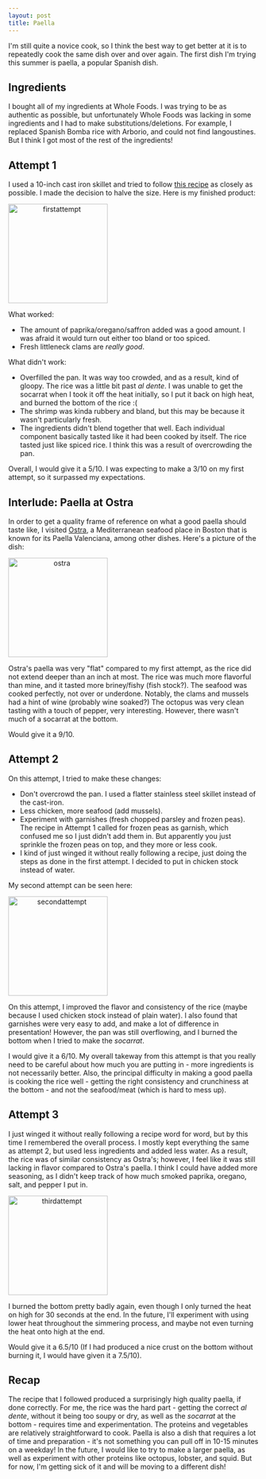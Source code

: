 ```yaml
---
layout: post
title: Paella
---
```


I'm still quite a novice cook, so I think the best way to get better at it is to repeatedly cook the same dish over and over again. The first dish I'm trying this summer is paella, a popular Spanish dish.

## Ingredients
I bought all of my ingredients at Whole Foods. I was trying to be as authentic as possible, but unfortunately Whole Foods was lacking in some ingredients and I had to make substitutions/deletions. For example, I replaced Spanish Bomba rice with Arborio, and could not find langoustines. But I think I got most of the rest of the ingredients!

## Attempt 1
I used a 10-inch cast iron skillet and tried to follow [this recipe][1] as closely as possible. I made the decision to halve the size. Here is my finished product:

<img style="text-align:center;" src="{{site.url}}/images/paella/paella1.JPG" width="200" alt="firstattempt">

What worked:

* The amount of paprika/oregano/saffron added was a good amount. I was afraid it would turn out either too bland or too spiced.
* Fresh littleneck clams are *really good*. 

What didn't work:

* Overfilled the pan. It was way too crowded, and as a result, kind of gloopy. The rice was a little bit past *al dente*. I was unable to get the socarrat when I took it off the heat initially, so I put it back on high heat, and burned the bottom of the rice :(
* The shrimp was kinda rubbery and bland, but this may be because it wasn't particularly fresh. 
* The ingredients didn't blend together that well. Each individual component basically tasted like it had been cooked by itself. The rice tasted just like spiced rice. I think this was a result of overcrowding the pan.

Overall, I would give it a 5/10. I was expecting to make a 3/10 on my first attempt, so it surpassed my expectations. 

## Interlude: Paella at Ostra

In order to get a quality frame of reference on what a good paella should taste like, I visited [Ostra][2], a Mediterranean seafood place in Boston that is known for its Paella Valenciana, among other dishes. Here's a picture of the dish:

<img style="text-align:center;" src="{{site.url}}/images/paella/paellaOstra.jpg" width="200" alt="ostra">

Ostra's paella was very "flat" compared to my first attempt, as the rice did not extend deeper than an inch at most. The rice was much more flavorful than mine, and it tasted more briney/fishy (fish stock?). The seafood was cooked perfectly, not over or underdone. Notably, the clams and mussels had a hint of wine (probably wine soaked?) The octopus was very clean tasting with a touch of pepper, very interesting. However, there wasn't much of a socarrat at the bottom.

Would give it a 9/10.


## Attempt 2
On this attempt, I tried to make these changes:

* Don't overcrowd the pan. I used a flatter stainless steel skillet instead of the cast-iron.
* Less chicken, more seafood (add mussels).
* Experiment with garnishes (fresh chopped parsley and frozen peas). The recipe in Attempt 1 called for frozen peas as garnish, which confused me so I just didn't add them in. But apparently you just sprinkle the frozen peas on top, and they more or less cook. 
* I kind of just winged it without really following a recipe, just doing the steps as done in the first attempt. I decided to put in chicken stock instead of water.

My second attempt can be seen here:

<img style="text-align:center;" src="{{site.url}}/images/paella/paella2.jpg" width="200" alt="secondattempt">

On this attempt, I improved the flavor and consistency of the rice (maybe because I used chicken stock instead of plain water). I also found that garnishes were very easy to add, and make a lot of difference in presentation! However, the pan was still overflowing, and I burned the bottom when I tried to make the *socarrat*.

I would give it a 6/10. My overall takeway from this attempt is that you really need to be careful about how much you are putting in - more ingredients is not necessarily better. Also, the principal difficulty in making a good paella is cooking the rice well - getting the right consistency and crunchiness at the bottom - and not the seafood/meat (which is hard to mess up).

## Attempt 3
I just winged it without really following a recipe word for word, but by this time I remembered the overall process. I mostly kept everything the same as attempt 2, but used less ingredients and added less water. As a result, the rice was of similar consistency as Ostra's; however, I feel like it was still lacking in flavor compared to Ostra's paella. I think I could have added more seasoning, as I didn't keep track of how much smoked paprika, oregano, salt, and pepper I put in. 

<img style="text-align:center;" src="{{site.url}}/images/paella/paella3.jpg" width="200" alt="thirdattempt">

I burned the bottom pretty badly again, even though I only turned the heat on high for 30 seconds at the end. In the future, I'll experiment with using lower heat throughout the simmering process, and maybe not even turning the heat onto high at the end.

Would give it a 6.5/10 (If I had produced a nice crust on the bottom without burning it, I would have given it a 7.5/10).

## Recap

The recipe that I followed produced a surprisingly high quality paella, if done correctly. For me, the rice was the hard part - getting the correct *al dente*, without it being too soupy or dry, as well as the *socarrat* at the bottom - requires time and experimentation. The proteins and vegetables are relatively straightforward to cook. Paella is also a dish that requires a lot of time and preparation - it's not something you can pull off in 10-15 minutes on a weekday! In the future, I would like to try to make a larger paella, as well as experiment with other proteins like octopus, lobster, and squid. But for now, I'm getting sick of it and will be moving to a different dish!


[1]:https://www.foodnetwork.com/recipes/tyler-florence/the-ultimate-paella-recipe-2117628
[2]:http://ostraboston.com/
